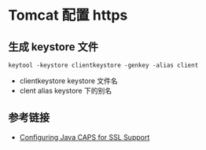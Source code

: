 # Tomcat 配置 https

## 生成 keystore 文件

```
keytool -keystore clientkeystore -genkey -alias client
```

- clientkeystore keystore 文件名
- clent alias keystore 下的别名

## 参考链接

- [Configuring Java CAPS for SSL Support](https://docs.oracle.com/cd/E19509-01/820-3503/ggfen/index.html)
